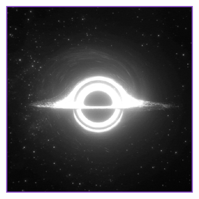 <table align="center" style="border-collapse: collapse; margin: 0 auto; border-spacing: 0; width: 100%; max-width: 100%;">
  <tr>
    <td style="padding: 0; border: solid 3px #7F3FBF; border-radius: 8px;">
      <a href="https://github.com/Izaacapp">
        <img src="https://github.com/Izaacapp/Izaacapp/blob/main/blackhole2.gif" style="display: block; width: 100%; height: auto; border: none; border-radius: inherit;">
      </a>
    </td>
  </tr>
</table>
